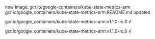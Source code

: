 new Image: gcr.io/google-containers/kube-state-metrics-arm
gcr.io/google_containers/kube-state-metrics-arm:README.md updated 

gcr.io/google_containers/kube-state-metrics-arm:v1.1.0-rc.0 √

gcr.io/google_containers/kube-state-metrics-arm:v1.1.0-rc.0 √

